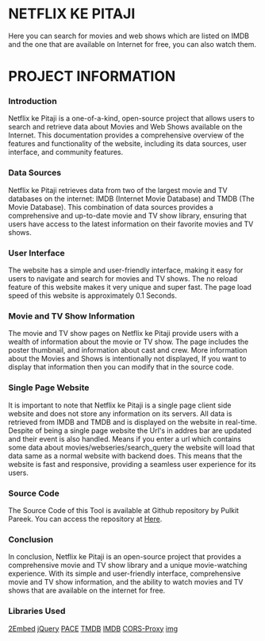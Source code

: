 # NETFLIX KE PITAJI
Here you can search for movies and web shows which are listed on IMDB and the one that are available on Internet for free, you can also watch them.

# PROJECT INFORMATION

### Introduction

Netflix ke Pitaji is a one-of-a-kind, open-source project that allows users to search and retrieve data about Movies and Web Shows available on the Internet. This documentation provides a comprehensive overview of the features and functionality of the website, including its data sources, user interface, and community features.

### Data Sources

Netflix ke Pitaji retrieves data from two of the largest movie and TV databases on the internet: IMDB (Internet Movie Database) and TMDB (The Movie Database). This combination of data sources provides a comprehensive and up-to-date movie and TV show library, ensuring that users have access to the latest information on their favorite movies and TV shows.

### User Interface

The website has a simple and user-friendly interface, making it easy for users to navigate and search for movies and TV shows. The no reload feature of this website makes it very unique and super fast. The page load speed of this website is approximately 0.1 Seconds.

### Movie and TV Show Information

The movie and TV show pages on Netflix ke Pitaji provide users with a wealth of information about the movie or TV show. The page includes the poster thumbnail, and information about cast and crew. More information about the Movies and Shows is intentionally not displayed, If you want to display that information then you can modify that in the source code.

### Single Page Website

It is important to note that Netflix ke Pitaji is a single page client side website and does not store any information on its servers. All data is retrieved from IMDB and TMDB and is displayed on the website in real-time. Despite of being a single page website the Url's in addres bar are updated and their event is also handled. Means if you enter a url which contains some data about movies/webseries/search\_query the website will load that data same as a normal website with backend does. This means that the website is fast and responsive, providing a seamless user experience for its users.

### Source Code

The Source Code of this Tool is available at Github repository by Pulkit Pareek. You can access the repository at [Here](https://github.com/pulkitpareek18/netflix).

### Conclusion

In conclusion, Netflix ke Pitaji is an open-source project that provides a comprehensive movie and TV show library and a unique movie-watching experience. With its simple and user-friendly interface, comprehensive movie and TV show information, and the ability to watch movies and TV shows that are available on the internet for free.

### Libraries Used

[2Embed](https://2embed.to/)   [jQuery](https://jquery.com/)   [PACE](https://codebyzach.github.io/pace/)   [TMDB](https://tmdb.com)   [IMDB](https://imdb.com)   [CORS-Proxy](https://corsproxy.io) [img](https://unsplash.com/photos/Hv9CS6KZayQ/download?ixid=MnwxMjA3fDB8MXxhbGx8fHx8fHx8fHwxNjgyNzcwMTQ2&force=true)
